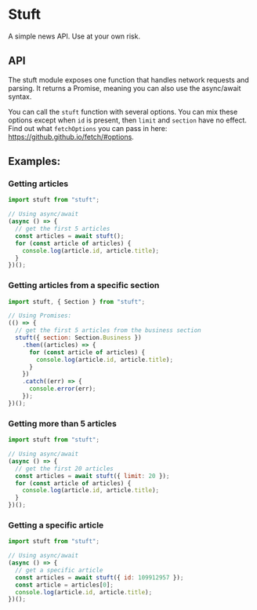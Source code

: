 # Stuft

A simple news API. Use at your own risk.

## API

The stuft module exposes one function that handles network requests and parsing. It returns a Promise, meaning you can also use the async/await syntax.

You can call the `stuft` function with several options. You can mix these options except when `id` is present, then `limit` and `section` have no effect. Find out what `fetchOptions` you can pass in here: https://github.github.io/fetch/#options.

## Examples:

### Getting articles
```javascript
import stuft from "stuft";

// Using async/await
(async () => {
  // get the first 5 articles
  const articles = await stuft();
  for (const article of articles) {
    console.log(article.id, article.title);
  }
})();
```

### Getting articles from a specific section
```javascript
import stuft, { Section } from "stuft";

// Using Promises:
(() => {
  // get the first 5 articles from the business section
  stuft({ section: Section.Business })
    .then((articles) => {
      for (const article of articles) {
        console.log(article.id, article.title);
      }
    })
    .catch((err) => {
      console.error(err);
    });
})();
```

### Getting more than 5 articles
```javascript
import stuft from "stuft";

// Using async/await
(async () => {
  // get the first 20 articles
  const articles = await stuft({ limit: 20 });
  for (const article of articles) {
    console.log(article.id, article.title);
  }
})();
```

### Getting a specific article
```javascript
import stuft from "stuft";

// Using async/await
(async () => {
  // get a specific article
  const articles = await stuft({ id: 109912957 });
  const article = articles[0];
  console.log(article.id, article.title);
})();
```
